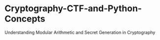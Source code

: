 # Cryptography-CTF-and-Python-Concepts
Understanding Modular Arithmetic and Secret Generation in Cryptography
